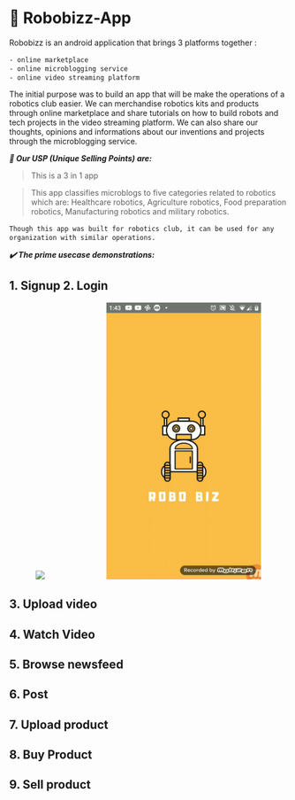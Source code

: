 # 🤖 Robobizz-App

Robobizz is an android application that brings 3 platforms together : 
```
- online marketplace
- online microblogging service
- online video streaming platform
```

The initial purpose was to build an app that will be make the operations of a robotics club easier. We can merchandise robotics kits and products through online marketplace and share tutorials on how to build robots and tech projects in the video streaming platform. We can also share our thoughts, opinions and informations about our inventions and projects through the microblogging service.

***🧲 Our USP (Unique Selling Points) are:*** 
> This is a 3 in 1 app

> This app classifies microblogs to five categories related to robotics which are: Healthcare robotics, Agriculture robotics, Food preparation robotics, Manufacturing robotics and military robotics.

```
Though this app was built for robotics club, it can be used for any organization with similar operations.
```

***✔️ The prime usecase demonstrations:***

## 1. Signup                                                     2. Login
<div align="center">
  <img height="500" src="https://github.com/Kingsman-Service/Robobizz-App/blob/main/signup.gif"> &nbsp;
  <img height="500" src="https://github.com/Kingsman-Service/Robobizz-App/blob/main/login.gif" style="margin-left:100px">
</div>

## 3. Upload video


## 4. Watch Video


## 5. Browse newsfeed


## 6. Post


## 7. Upload product


## 8. Buy Product


## 9. Sell product

